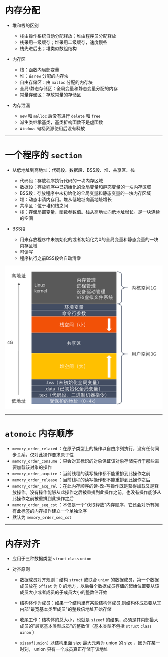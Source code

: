 # **内存分配**

- 堆和栈的区别

  - 栈由操作系统自动分配释放；堆由程序员分配释放
  - 栈采用一级缓存；堆采用二级缓存，速度慢些
  - 栈先进后出；堆类似数组结构

- 内存区

  - 栈：函数内局部变量
  - 堆：由 `new` 分配的内存块
  - 自由存储区：由 `malloc` 分配的内存块
  - 全局/静态存储区：全局变量和静态变量分配的内存
  - 常量存储区：存放常量的存储区

- 内存泄漏

  - `new` 和 `malloc` 后没有进行 `delete` 和 `free` 
  - 派生类继承基类，基类折构函数不是虚函数
  - `Windows` 句柄资源使用后没有释放

---

# **一个程序的 `section`**

- 从低地址到高地址：代码段、数据段、BSS段、堆、共享区、栈

  - 代码段：存放程序执行代码的一块内存区域
  - 数据段：存放程序中已初始化的全局变量和静态变量的一块内存区域
  - BSS段：存放程序中未初始化的全局变量和静态变量的一块内存区域
  - 堆：动态申请内存用。堆从低地址向高地址增长
  - 共享区：位于堆和栈之间
  - 栈：存储局部变量、函数参数值。栈从高地址向低地址增长。是一块连续的空间

- BSS段

  - 用来存放程序中未初始化的或者初始化为0的全局变量和静态变量的一块内存区域
  - 可读写
  - 程序执行之前BSS段会自动清零

![20220317235438](https://raw.githubusercontent.com/Be-A-God/Drawing-bed/main/note/20220317235438.png)

---

# **`atomoic` 内存顺序**

- `memory_order_relaxed` ：在原子类型上的操作以自由序列执行，没有任何同步关系，仅对此操作要求原子性
- `memory_order_consume` ：只会对其标识的对象保证该对象存储先行于那些需要加载该对象的操作
- `memory_order_acquire` ：当前线程的读写操作都不能重排到此操作之前
- `memory_order_release` ：当前线程的读写操作都不能重排到此操作之后
- `memory_order_acq_rel` ：在此内存顺序的读-改-写操作既是获得加载又是释放操作。没有操作能够从此操作之后被重排到此操作之前，也没有操作能够从此操作之前被重排到此操作之后
- `memory_order_seq_cst` ：不仅是一个"获取释放"内存顺序，它还会对所有拥有此标签的内存操作建立一个单独全序
- 默认为 `memory_order_seq_cst`

---

# **内存对齐**

- 应用于三种数据类型 `struct` `class` `union` 

- 对齐原则

  - 数据成员对齐规则：结构 `struct` 或联合 `union` 的数据成员，第一个数据成员放在 `offset` 为 0 的地方，以后每个数据成员存储的起始位置要从该成员大小或者成员的子成员大小的整数倍开始

  - 结构体作为成员：如果一个结构里有某些结构体成员,则结构体成员要从其内部"最宽基本类型成员"的整数倍地址开始存储

  - 收尾工作：结构体的总大小，也就是 `sizeof` 的结果，必须是其内部最大成员的"最宽基本类型成员"的整数倍（基本类型不包括 `struct` `class` `uinon` ）

  - `sizeof(union)` 以结构里面 size 最大元素为 union 的 size ，因为在某一时刻， union 只有一个成员真正存储于该地址